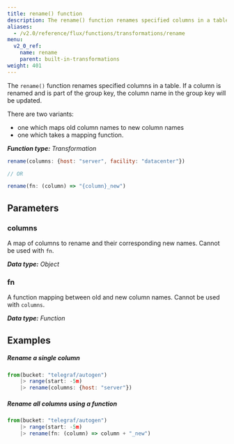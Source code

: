 ```yaml
---
title: rename() function
description: The rename() function renames specified columns in a table.
aliases:
  - /v2.0/reference/flux/functions/transformations/rename
menu:
  v2_0_ref:
    name: rename
    parent: built-in-transformations
weight: 401
---
```


The `rename()` function renames specified columns in a table.
If a column is renamed and is part of the group key, the column name in the group key will be updated.

There are two variants:

- one which maps old column names to new column names
- one which takes a mapping function.

_**Function type:** Transformation_

```js
rename(columns: {host: "server", facility: "datacenter"})

// OR

rename(fn: (column) => "{column}_new")
```

## Parameters

### columns
A map of columns to rename and their corresponding new names.
Cannot be used with `fn`.

_**Data type:** Object_

### fn
A function mapping between old and new column names.
Cannot be used with `columns`.

_**Data type:** Function_

## Examples

##### Rename a single column
```js
from(bucket: "telegraf/autogen")
    |> range(start: -5m)
    |> rename(columns: {host: "server"})
```

##### Rename all columns using a function
```js
from(bucket: "telegraf/autogen")
    |> range(start: -5m)
    |> rename(fn: (column) => column + "_new")
```
